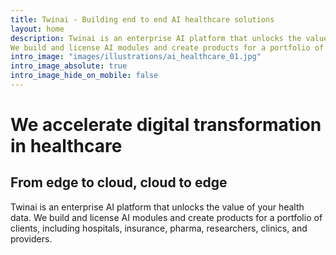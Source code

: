 ```yaml
---
title: Twinai - Building end to end AI healthcare solutions
layout: home
description: Twinai is an enterprise AI platform that unlocks the value of your health data.
We build and license AI modules and create products for a portfolio of clients, including hospitals, insurance, pharma, researchers, clinics, and providers.
intro_image: "images/illustrations/ai_healthcare_01.jpg" 
intro_image_absolute: true
intro_image_hide_on_mobile: false
---
```


# We accelerate digital transformation in healthcare
## From edge to cloud, cloud to edge

Twinai is an enterprise AI platform that unlocks the value of your health data.
We build and license AI modules and create products for a portfolio of clients, including hospitals, insurance, pharma, researchers, clinics, and providers.
